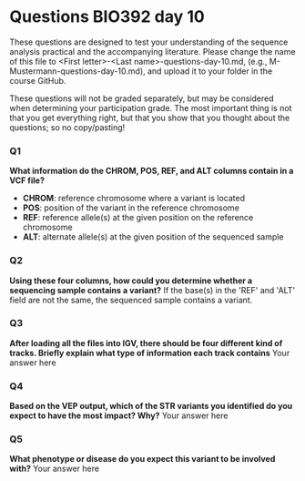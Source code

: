 
# Questions BIO392 day 10
These questions are designed to test your understanding of the sequence analysis practical and the accompanying literature. Please change the name of this file to \<First letter\>-\<Last name\>-questions-day-10.md, (e.g., M-Mustermann-questions-day-10.md), and upload it to your folder in the course GitHub.

These questions will not be graded separately, but may be considered when determining your participation grade. The most important thing is not that you get everything right, but that you show that you thought about the questions; so no copy/pasting!

### Q1
**What information do the CHROM, POS, REF, and ALT columns contain in a VCF file?**
- **CHROM**: reference chromosome where a variant is located
- **POS**: position of the variant in the reference chromosome
- **REF**: reference allele(s) at the given position on the reference chromosome
- **ALT**: alternate allele(s) at the given position of the sequenced sample

### Q2
**Using these four columns, how could you determine whether a sequencing sample contains a variant?**
If the base(s) in the 'REF' and 'ALT' field are not the same, the sequenced sample contains a variant.

### Q3
**After loading all the files into IGV, there should be four different kind of tracks. Briefly explain what type of information each track contains**
Your answer here

### Q4
**Based on the VEP output, which of the STR variants you identified do you expect to have the most impact? Why?**
Your answer here

### Q5
**What phenotype or disease do you expect this variant to be involved with?**
Your answer here
